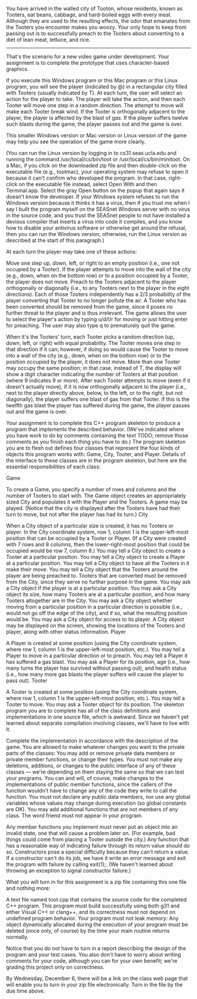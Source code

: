 You have arrived in the walled city of Tooton, whose residents, known as Tooters, eat beans, cabbage, and hard-boiled eggs with every meal. Although they are used to the resulting effects, the odor that emanates from the Tooters you encounter makes you woozy. Your only hope to keep from passing out is to successfully preach to the Tooters about converting to a diet of lean meat, lettuce, and rice.

---------------------------------------------------------------------------------------------------------------------------------------------------------------------------------------------

That's the scenario for a new video game under development. Your assignment is to complete the prototype that uses character-based graphics.

If you execute this Windows program or this Mac program or this Linux program, you will see the player (indicated by @) in a rectangular city filled with Tooters (usually indicated by T). At each turn, the user will select an action for the player to take. The player will take the action, and then each Tooter will move one step in a random direction. The attempt to move will make each Tooter break wind. If the Tooter is orthogonally adjacent to the player, the player is affected by the blast of gas. If the player suffers twelve such blasts during the game, the player passes out and the game is over.

This smaller Windows version or Mac version or Linux version of the game may help you see the operation of the game more clearly.

(You can run the Linux version by logging in to cs31.seas.ucla.edu and running the command /usr/local/cs/bin/toot or /usr/local/cs/bin/minitoot. On a Mac, if you click on the downloaded zip file and then double-click on the executable file (e.g., tootmac), your operating system may refuse to open it because it can't confirm who developed the program. In that case, right-click on the executable file instead, select Open With and then Terminal.app. Select the gray Open button on the popup that again says it doesn't know the developer. If your Windows system refuses to run the Windows version because it thinks it has a virus, then if you trust me when I say I built the program myself on the SEASnet Windows server with no virus in the source code, and you trust the SEASnet people to not have installed a devious compiler that inserts a virus into code it compiles, and you know how to disable your antivirus software or otherwise get around the refusal, then you can run the Windows version; otherwise, run the Linux version as described at the start of this paragraph.)

At each turn the player may take one of these actions:

Move one step up, down, left, or right to an empty position (i.e., one not occupied by a Tooter). If the player attempts to move into the wall of the city (e.g., down, when on the bottom row) or to a position occupied by a Tooter, the player does not move.
Preach to the Tooters adjacent to the player orthogonally or diagonally (i.e., to any Tooters next to the player in the eight directions). Each of those Tooters independently has a 2/3 probability of the player converting that Tooter to no longer pollute the air. A Tooter who has been converted should be removed from the game, since it poses no further threat to the player and is thus irrelevant.
The game allows the user to select the player's action by typing u/d/l/r for moving or just hitting enter for preaching. The user may also type q to prematurely quit the game.

When it's the Tooters' turn, each Tooter picks a random direction (up, down, left, or right) with equal probability. The Tooter moves one step in that direction if it can; however, if doing so would cause the Tooter to move into a wall of the city (e.g., down, when on the bottom row) or to the position occupied by the player, it does not move. More than one Tooter may occupy the same position; in that case, instead of T, the display will show a digit character indicating the number of Tooters at that position (where 9 indicates 9 or more). After each Tooter attempts to move (even if it doesn't actually move), if it is now orthogonally adjacent to the player (i.e., next to the player directly above, below, to the left, or to the right, but not diagonally), the player suffers one blast of gas from that Tooter. If this is the twelfth gas blast the player has suffered during the game, the player passes out and the game is over.

Your assignment is to complete this C++ program skeleton to produce a program that implements the described behavior. (We've indicated where you have work to do by comments containing the text TODO; remove those comments as you finish each thing you have to do.) The program skeleton you are to flesh out defines four classes that represent the four kinds of objects this program works with: Game, City, Tooter, and Player. Details of the interface to these classes are in the program skeleton, but here are the essential responsibilities of each class:

Game

To create a Game, you specify a number of rows and columns and the number of Tooters to start with. The Game object creates an appropriately sized City and populates it with the Player and the Tooters.
A game may be played. (Notice that the city is displayed after the Tooters have had their turn to move, but not after the player has had its turn.)
City

When a City object of a particular size is created, it has no Tooters or player. In the City coordinate system, row 1, column 1 is the upper-left-most position that can be occupied by a Tooter or Player. (If a City were created with 7 rows and 8 columns, then the lower-right-most position that could be occupied would be row 7, column 8.)
You may tell a City object to create a Tooter at a particular position.
You may tell a City object to create a Player at a particular position.
You may tell a City object to have all the Tooters in it make their move.
You may tell a City object that the Tooters around the player are being preached to. Tooters that are converted must be removed from the City, since they serve no further purpose in the game.
You may ask a City object if the player is at a particular position.
You may ask a City object its size, how many Tooters are at a particular position, and how many Tooters altogether are in the City.
You may ask a City object whether moving from a particular position in a particular direction is possible (i.e., would not go off the edge of the city), and if so, what the resulting position would be.
You may ask a City object for access to its player.
A City object may be displayed on the screen, showing the locations of the Tooters and player, along with other status information.
Player

A Player is created at some position (using the City coordinate system, where row 1, column 1 is the upper-left-most position, etc.).
You may tell a Player to move in a particular direction or to preach.
You may tell a Player it has suffered a gas blast.
You may ask a Player for its position, age (i.e., how many turns the player has survived without passing out), and health status (i.e., how many more gas blasts the player suffers will cause the player to pass out).
Tooter

A Tooter is created at some position (using the City coordinate system, where row 1, column 1 is the upper-left-most position, etc.).
You may tell a Tooter to move.
You may ask a Tooter object for its position.
The skeleton program you are to complete has all of the class definitions and implementations in one source file, which is awkward. Since we haven't yet learned about separate compilation involving classes, we'll have to live with it.

Complete the implementation in accordance with the description of the game. You are allowed to make whatever changes you want to the private parts of the classes: You may add or remove private data members or private member functions, or change their types. You must not make any deletions, additions, or changes to the public interface of any of these classes — we're depending on them staying the same so that we can test your programs. You can and will, of course, make changes to the implementations of public member functions, since the callers of the function wouldn't have to change any of the code they write to call the function. You must not declare any public data members, nor use any global variables whose values may change during execution (so global constants are OK). You may add additional functions that are not members of any class. The word friend must not appear in your program.

Any member functions you implement must never put an object into an invalid state, one that will cause a problem later on. (For example, bad things could come from placing a Tooter outside the city.) Any function that has a reasonable way of indicating failure through its return value should do so. Constructors pose a special difficulty because they can't return a value. If a constructor can't do its job, we have it write an error message and exit the program with failure by calling exit(1);. (We haven't learned about throwing an exception to signal constructor failure.)

What you will turn in for this assignment is a zip file containing this one file and nothing more:

A text file named toot.cpp that contains the source code for the completed C++ program. This program must build successfully using both g31 and either Visual C++ or clang++, and its correctness must not depend on undefined program behavior. Your program must not leak memory: Any object dynamically allocated during the execution of your program must be deleted (once only, of course) by the time your main routine returns normally.

Notice that you do not have to turn in a report describing the design of the program and your test cases. You also don't have to worry about writing comments for your code, although you can for your own benefit; we're grading this project only on correctness.

By Wednesday, December 6, there will be a link on the class web page that will enable you to turn in your zip file electronically. Turn in the file by the due time above.
